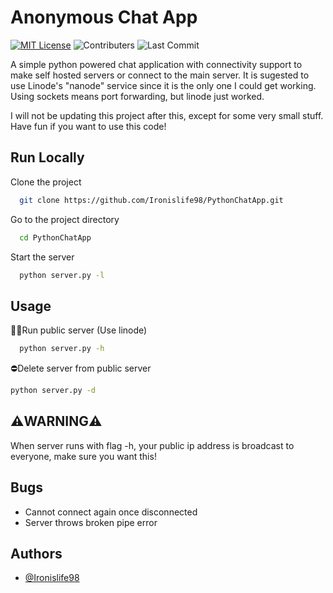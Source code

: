
# Anonymous Chat App
[![MIT License](https://img.shields.io/github/license/Ironislife98/PythonChatApp?style=for-the-badge)](https://choosealicense.com/licenses/mit/)
![Contributers](https://img.shields.io/github/contributors/Ironislife98/PythonChatApp?style=for-the-badge)
![Last Commit](https://img.shields.io/github/last-commit/Ironislife98/PythonChatApp?style=for-the-badge)

A simple python powered chat application with connectivity support to make self hosted servers
or connect to the main server. It is sugested to use Linode's "nanode" service since it is the only one I could get working. Using sockets means port forwarding, but linode just worked. 


I will not be updating this project after this, except for some very small stuff. Have fun if you want to use this code!

## Run Locally

Clone the project

```bash
  git clone https://github.com/Ironislife98/PythonChatApp.git
```

Go to the project directory

```bash
  cd PythonChatApp
```

Start the server

```bash
  python server.py -l
```

## Usage 

🚀🚀Run public server (Use linode)
``` bash
  python server.py -h
```
⛔Delete server from public server
``` bash
python server.py -d
```

## ⚠️WARNING⚠️
When server runs with flag -h, your public ip address is broadcast to everyone, make sure you want this!


## Bugs
- Cannot connect again once disconnected
- Server throws broken pipe error


## Authors

- [@Ironislife98](https://www.github.com/Ironislife98)

